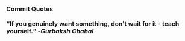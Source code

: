 ### Commit Quotes <br> <br> <q>If you genuinely want something, don't wait for it - teach yourself.</q> -<em>Gurbaksh Chahal</em>
